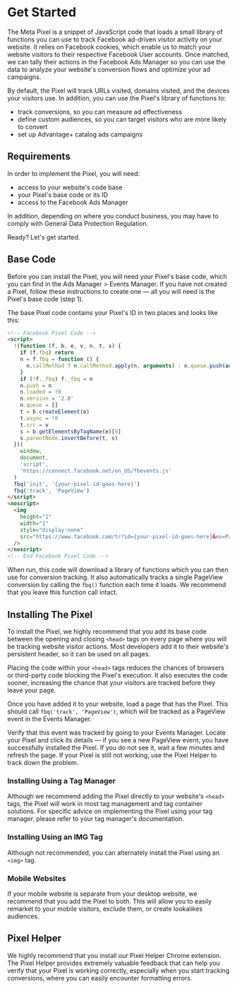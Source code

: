 # Get Started

The Meta Pixel is a snippet of JavaScript code that loads a small library of
functions you can use to track Facebook ad-driven visitor activity on your
website. It relies on Facebook cookies, which enable us to match your website
visitors to their respective Facebook User accounts. Once matched, we can tally
their actions in the Facebook Ads Manager so you can use the data to analyze
your website's conversion flows and optimize your ad campaigns.

By default, the Pixel will track URLs visited, domains visited, and the devices
your visitors use. In addition, you can use the Pixel's library of functions to:

- track conversions, so you can measure ad effectiveness
- define custom audiences, so you can target visitors who are more likely to
  convert
- set up Advantage+ catalog ads campaigns

## Requirements

In order to implement the Pixel, you will need:

- access to your website's code base
- your Pixel's base code or its ID
- access to the Facebook Ads Manager

In addition, depending on where you conduct business, you may have to comply
with General Data Protection Regulation.

Ready? Let's get started.

## Base Code

Before you can install the Pixel, you will need your Pixel's base code, which
you can find in the Ads Manager > Events Manager. If you have not created a
Pixel, follow these instructions to create one — all you will need is the
Pixel's base code (step 1).

The base Pixel code contains your Pixel's ID in two places and looks like this:

```html
<!-- Facebook Pixel Code -->
<script>
  !(function (f, b, e, v, n, t, s) {
    if (f.fbq) return
    n = f.fbq = function () {
      n.callMethod ? n.callMethod.apply(n, arguments) : n.queue.push(arguments)
    }
    if (!f._fbq) f._fbq = n
    n.push = n
    n.loaded = !0
    n.version = '2.0'
    n.queue = []
    t = b.createElement(e)
    t.async = !0
    t.src = v
    s = b.getElementsByTagName(e)[0]
    s.parentNode.insertBefore(t, s)
  })(
    window,
    document,
    'script',
    'https://connect.facebook.net/en_US/fbevents.js'
  )
  fbq('init', '{your-pixel-id-goes-here}')
  fbq('track', 'PageView')
</script>
<noscript>
  <img
    height="1"
    width="1"
    style="display:none"
    src="https://www.facebook.com/tr?id={your-pixel-id-goes-here}&ev=PageView&noscript=1"
  />
</noscript>
<!-- End Facebook Pixel Code -->
```

When run, this code will download a library of functions which you can then use
for conversion tracking. It also automatically tracks a single PageView
conversion by calling the `fbq()` function each time it loads. We recommend that
you leave this function call intact.

## Installing The Pixel

To install the Pixel, we highly recommend that you add its base code between the
opening and closing `<head>` tags on every page where you will be tracking
website visitor actions. Most developers add it to their website's persistent
header, so it can be used on all pages.

Placing the code within your `<head>` tags reduces the chances of browsers or
third-party code blocking the Pixel's execution. It also executes the code
sooner, increasing the chance that your visitors are tracked before they leave
your page.

Once you have added it to your website, load a page that has the Pixel. This
should call `fbq('track', 'PageView')`, which will be tracked as a PageView
event in the Events Manager.

Verify that this event was tracked by going to your Events Manager. Locate your
Pixel and click its details — if you see a new PageView event, you have
successfully installed the Pixel. If you do not see it, wait a few minutes and
refresh the page. If your Pixel is still not working, use the Pixel Helper to
track down the problem.

### Installing Using a Tag Manager

Although we recommend adding the Pixel directly to your website's `<head>` tags,
the Pixel will work in most tag management and tag container solutions. For
specific advice on implementing the Pixel using your tag manager, please refer
to your tag manager's documentation.

### Installing Using an IMG Tag

Although not recommended, you can alternately install the Pixel using an `<img>`
tag.

### Mobile Websites

If your mobile website is separate from your desktop website, we recommend that
you add the Pixel to both. This will allow you to easily remarket to your mobile
visitors, exclude them, or create lookalikes audiences.

## Pixel Helper

We highly recommend that you install our Pixel Helper Chrome extension. The
Pixel Helper provides extremely valuable feedback that can help you verify that
your Pixel is working correctly, especially when you start tracking conversions,
where you can easily encounter formatting errors.
